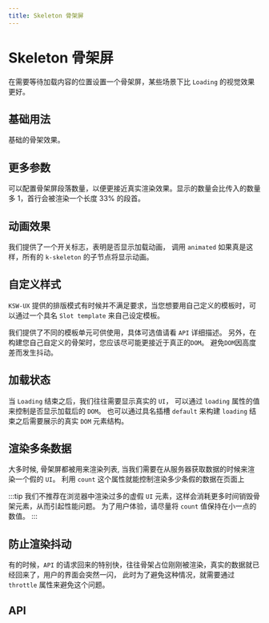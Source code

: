 ```yaml
---
title: Skeleton 骨架屏
---
```


# Skeleton 骨架屏

<leadInto name="KSkeleton" />

在需要等待加载内容的位置设置一个骨架屏，某些场景下比 `Loading` 的视觉效果更好。

## 基础用法

基础的骨架效果。

<demo path="./def.vue" />

## 更多参数

可以配置骨架屏段落数量，以便更接近真实渲染效果。显示的数量会比传入的数量多 1，首行会被渲染一个长度 33% 的段首。

<demo path="./moreSkeleton.vue" />

## 动画效果

我们提供了一个开关标志，表明是否显示加载动画， 调用 `animated` 如果真是这样，所有的 `k-skeleton` 的子节点将显示动画。

<demo path="./animatedSkeleton.vue" />

## 自定义样式

`KSW-UX` 提供的排版模式有时候并不满足要求，当您想要用自己定义的模板时，可以通过一个具名 `Slot template` 来自己设定模板。

我们提供了不同的模板单元可供使用，具体可选值请看 `API` 详细描述。 另外，在构建您自己自定义的骨架时，您应该尽可能更接近于真正的`DOM`。 避免`DOM`因高度差而发生抖动。

<demo path="./customSkeleton.vue" />

## 加载状态

当 `Loading` 结束之后，我们往往需要显示真实的 `UI`， 可以通过 `loading` 属性的值来控制是否显示加载后的 `DOM`。 也可以通过具名插槽 `default` 来构建 `loading` 结束之后需要展示的真实 `DOM` 元素结构。

<demo path="./loadingSkeleton.vue" />

## 渲染多条数据

大多时候, 骨架屏都被用来渲染列表, 当我们需要在从服务器获取数据的时候来渲染一个假的 `UI`。 利用 `count` 这个属性就能控制渲染多少条假的数据在页面上

:::tip
我们不推荐在浏览器中渲染过多的虚假 `UI` 元素，这样会消耗更多时间销毁骨架元素，从而引起性能问题。 为了用户体验，请尽量将 `count` 值保持在小一点的数值。
:::

<demo path="./renderSkeleton.vue" />

## 防止渲染抖动

有的时候，`API` 的请求回来的特别快，往往骨架占位刚刚被渲染，真实的数据就已经回来了，用户的界面会突然一闪， 此时为了避免这种情况，就需要通过 `throttle` 属性来避免这个问题。

<demo path="./throttleSkeleton.vue" />

## API

<API src="./skeleton.json" lang="zh"></API>

<API src="./skeletonItem.json" lang="zh"></API>